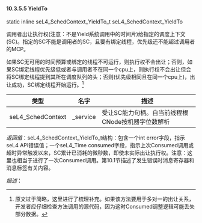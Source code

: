 #### 10.3.5.5  YieldTo

static inline seL4_SchedContext_YieldTo_t seL4_SchedContext_YieldTo

调用者出让执行权(注意：不是Yield系统调用中的时间片)给指定的调度上下文(SC)。指定的SC不能是调用者的SC，且要有绑定线程，优先级还不能超过调用者的MCP。

如果SC无可用的时间预算或绑定的线程不可运行，则执行权不会出让；否则，如果SC绑定线程优先级低或者与调用者不在同一个cpu上，则执行权不会出让但会将SC绑定线程提到其所在调度队列的头；否则(优先级相同且在同一个cpu上)，出让成功，SC绑定线程开始运行。[^1]

类型 | 名字 | 描述
--- | --- | ---
seL4_SchedContext | _service | 受让SC能力句柄。自当前线程根CNode按机器字位数解析

*返回值*：seL4_SchedContext_YieldTo_t结构：包含一个int error字段，指示seL4 API错误值；一个seL4_Time consumed字段，指示上次Consumed调用或超时异常触发以来，SC累计已消耗的微秒数，即使未实际出让执行权。注意：这里也相当于进行了一次Consumed调用。第10.1节描述了发生错误时消息寄存器和消息标签有关内容。

*描述*：

[^1]: 原文过于简略，这里进行了梳理补充。如果该方法要用于多对一的出让关系，开发者应仔细检查方法调用的源代码，因为这时Consumed调整逻辑可能丢失部分数据。
